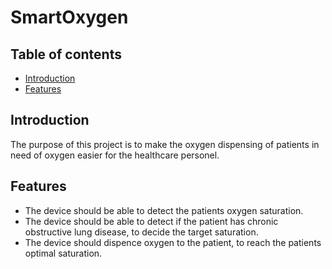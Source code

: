 # SmartOxygen

## Table of contents
* [Introduction](#introduction)
* [Features](#Features)

## Introduction
The purpose of this project is to make the oxygen dispensing of patients in need of oxygen easier for the healthcare personel.

## Features
- The device should be able to detect the patients oxygen saturation.
- The device should be able to detect if the patient has chronic obstructive lung disease, to decide the target saturation.
- The device should dispence oxygen to the patient, to reach the patients optimal saturation.


